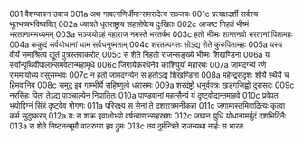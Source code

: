 001	वैशम्पायन उवाच
001a	अथ गावल्गणिर्धीमान्समरादेत्य सञ्जयः
001c	प्रत्यक्षदर्शी सर्वस्य भूतभव्यभविष्यवित्
002a	ध्यायते धृतराष्ट्राय सहसोपेत्य दुःखितः
002c	आचष्ट निहतं भीष्मं भरतानाममध्यमम्
003a	सञ्जयोऽहं महाराज नमस्ते भरतर्षभ
003c	हतो भीष्मः शान्तनवो भरतानां पितामहः
004a	ककुदं सर्वयोधानां धाम सर्वधनुष्मताम्
004c	शरतल्पगतः सोऽद्य शेते कुरुपितामहः
005a	यस्य वीर्यं समाश्रित्य द्यूतं पुत्रस्तवाकरोत्
005c	स शेते निहतो राजन्सङ्ख्ये भीष्मः शिखण्डिना
006a	यः सर्वान्पृथिवीपालान्समवेतान्महामृधे
006c	जिगायैकरथेनैव काशिपुर्यां महारथः
007a	जामदग्न्यं रणे राममायोध्य वसुसम्भवः
007c	न हतो जामदग्न्येन स हतोऽद्य शिखण्डिना
008a	महेन्द्रसदृशः शौर्ये स्थैर्ये च हिमवानिव
008c	समुद्र इव गाम्भीर्ये सहिष्णुत्वे धरासमः
009a	शरदंष्ट्रो धनुर्वक्त्रः खड्गजिह्वो दुरासदः
009c	नरसिंहः पिता तेऽद्य पाञ्चाल्येन निपातितः
010a	पाण्डवानां महत्सैन्यं यं दृष्ट्वोद्यन्तमाहवे
010c	प्रवेपत भयोद्विग्नं सिंहं दृष्ट्वेव गोगणः
011a	परिरक्ष्य स सेनां ते दशरात्रमनीकहा
011c	जगामास्तमिवादित्यः कृत्वा कर्म सुदुष्करम्
012a	यः स शक्र इवाक्षोभ्यो वर्षन्बाणान्सहस्रशः
012c	जघान युधि योधानामर्बुदं दशभिर्दिनैः
013a	स शेते निष्टनन्भूमौ वातरुग्ण इव द्रुमः
013c	तव दुर्मन्त्रिते राजन्यथा नार्हः स भारत
